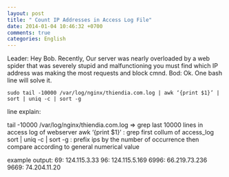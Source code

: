 ```yaml
---
layout: post
title: " Count IP Addresses in Access Log File"
date: 2014-01-04 10:46:32 +0700
comments: true
categories: English
---
```


Leader: Hey Bob. Recently, Our server was nearly overloaded by a web spider that was severely stupid and malfunctioning 
you must find which IP address was making the most requests and block cmnd.
Bod: Ok. One bash line will solve it.

``` 
sudo tail -10000 /var/log/nginx/thiendia.com.log | awk ‘{print $1}’ | sort | uniq -c | sort -g

```

line explain:

tail -10000 /var/log/nginx/thiendia.com.log => grep last 10000 lines in access log of webserver
awk ‘{print $1}’ : grep first collum of access_log
sort | uniq -c | sort -g : prefix ips by the number of occurrence then compare according to general numerical value

example output:
69:   124.115.3.33
96:   124.115.5.169
6996:   66.219.73.236
9669:   74.204.11.20


